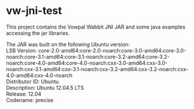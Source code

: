 # vw-jni-test

<p>This project contains the Vowpal Wabbit JNI JAR and some java examples accessing the jar libraries.<p>

<p>The JAR was built on the following Ubuntu version:<br/>
LSB Version:	core-2.0-amd64:core-2.0-noarch:core-3.0-amd64:core-3.0-noarch:core-3.1-amd64:core-3.1-noarch:core-3.2-amd64:core-3.2-noarch:core-4.0-amd64:core-4.0-noarch:cxx-3.0-amd64:cxx-3.0-noarch:cxx-3.1-amd64:cxx-3.1-noarch:cxx-3.2-amd64:cxx-3.2-noarch:cxx-4.0-amd64:cxx-4.0-noarch<br/>
Distributor ID:	Ubuntu<br/>
Description:	Ubuntu 12.04.5 LTS<br/>
Release:	12.04<br/>
Codename:	precise</p>
